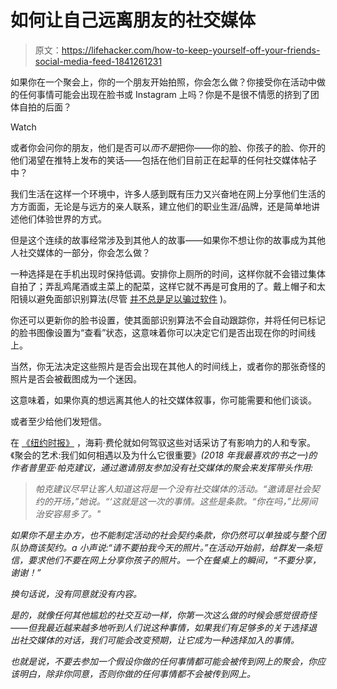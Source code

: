 # 如何让自己远离朋友的社交媒体

> 原文：<https://lifehacker.com/how-to-keep-yourself-off-your-friends-social-media-feed-1841261231>

如果你在一个聚会上，你的一个朋友开始拍照，你会怎么做？你接受你在活动中做的任何事情可能会出现在脸书或 Instagram 上吗？你是不是很不情愿的挤到了团体自拍的后面？

Watch

或者你会问你的朋友，他们是否可以*而不是*把你——你的脸、你孩子的脸、你开的他们渴望在推特上发布的笑话——包括在他们目前正在起草的任何社交媒体帖子中？

我们生活在这样一个环境中，许多人感到既有压力又兴奋地在网上分享他们生活的方方面面，无论是与远方的亲人联系，建立他们的职业生涯/品牌，还是简单地讲述他们体验世界的方式。

但是这个连续的故事经常涉及到其他人的故事——如果你不想让你的故事成为其他人社交媒体的一部分，你会怎么做？

一种选择是在手机出现时保持低调。安排你上厕所的时间，这样你就不会错过集体自拍了；弄乱鸡尾酒或主菜上的配菜，这样它就不再是可食用的了。戴上帽子和太阳镜以避免面部识别算法(尽管 [并不总是足以骗过软件](https://qz.com/1069756/using-artificial-intelligence-to-identify-protestors-wearing-hats-or-scarves-is-entirely-possible/) )。

你还可以更新你的脸书设置，使其面部识别算法不会自动跟踪你，并将任何已标记的脸书图像设置为“查看”状态，这意味着你可以决定它们是否出现在你的时间线上。

当然，你无法决定这些照片是否会出现在其他人的时间线上，或者你的那张奇怪的照片是否会被截图成为一个迷因。

这意味着，如果你真的想远离其他人的社交媒体叙事，你可能需要和他们谈谈。

或者至少给他们发短信。

在 [《纽约时报》](https://www.nytimes.com/2020/01/27/style/will-you-be-my-content.html) ，海莉·费伦就如何驾驭这些对话采访了有影响力的人和专家。《聚会的艺术:我们如何相遇以及为什么它很重要》[](https://www.priyaparker.com/thebook)*(2018 年我最喜欢的书之一)的作者普里亚·帕克建议，通过邀请朋友参加没有社交媒体的聚会来发挥带头作用:*

> *帕克建议尽早让客人知道这将是一个没有社交媒体的活动。“邀请是社会契约的开场，”她说。“‘这就是这一次的事情。这些是条款。“你在吗，”比房间治安容易多了。"*

*如果你不是主办方，也不能制定活动的社会契约条款，你仍然可以单独或与整个团队协商该契约。a 小声说:“请不要拍我今天的照片。”在活动开始前，给群发一条短信，要求他们不要在网上分享你孩子的照片。一个在餐桌上的瞬间，“不要分享，谢谢！”*

*换句话说，没有同意就没有内容。*

*是的，就像任何其他尴尬的社交互动一样，你第一次这么做的时候会感觉很奇怪——但我最近越来越多地听到人们说这种事情，如果我们有足够多的关于选择退出社交媒体的对话，我们可能会改变预期，让它成为一种选择加入的事情。*

*也就是说，不要去参加一个假设你做的任何事情都可能会被传到网上的聚会，你应该明白，除非你同意，否则你做的任何事情都不会被传到网上。*